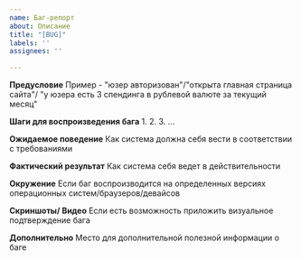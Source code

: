 ```yaml
---
name: Баг-репорт
about: Описание
title: "[BUG]"
labels: ''
assignees: ''

---
```


**Предусловие**
Пример - "юзер авторизован"/"открыта главная страница сайта"/ "у юзера есть 3 спендинга в рублевой валюте за текущий месяц"

**Шаги для воспроизведения бага**
1. 
2. 
3. 
...

**Ожидаемое поведение**
Как система должна себя вести в соответствии с требованиями

**Фактический результат**
Как система себя ведет в действительности

**Окружение**
Если баг воспроизводится на определенных версиях операционных систем/браузеров/девайсов

**Скриншоты/ Видео**
Если есть возможность приложить визуальное подтверждение бага


**Дополнительно**
Место для дополнительной полезной информации о баге
